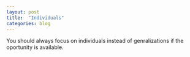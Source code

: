 ```yaml
---
layout: post
title:  "Individuals"
categories: blog
---
```


You should always focus on individuals instead of genralizations if the oportunity is available.

<!--more-->
